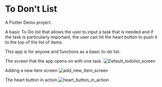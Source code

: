 # To Don't List

A Flutter Demo project.

A basic To-Do list that allows the user to input a task that is needed and if the task is particularly important, the user can hit the heart button to push it to the top of the list of items.

This app is for anyone and functions as a basic to-do list.

The screen that the app opens on with one task.
![Default_todolist_screen](https://user-images.githubusercontent.com/104210666/205176562-7e025f3d-1597-4739-9b40-44df385fe546.PNG)

Adding a new item screen
![add_new_item_screen](https://user-images.githubusercontent.com/104210666/205176640-5b9ac140-d99e-463d-ab80-58a9ef7a542b.PNG)

The heart button in action
![heart_button_in_action](https://user-images.githubusercontent.com/104210666/205177303-60bbe6dd-2cd1-4011-a80f-2238ec696616.PNG)
